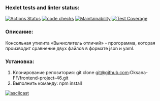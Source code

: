 ### Hexlet tests and linter status:
[![Actions Status](https://github.com/Oksana-FF/frontend-project-46/workflows/hexlet-check/badge.svg)](https://github.com/Oksana-FF/frontend-project-46/actions)
[![code checks](https://github.com/Oksana-FF/frontend-project-46/actions/workflows/jest-test.yml/badge.svg)](https://github.com/Oksana-FF/frontend-project-46/actions/workflows/jest-test.yml)
[![Maintainability](https://api.codeclimate.com/v1/badges/2d71a94f722e1df80a9a/maintainability)](https://codeclimate.com/github/Oksana-FF/frontend-project-46/maintainability)
[![Test Coverage](https://api.codeclimate.com/v1/badges/2d71a94f722e1df80a9a/test_coverage)](https://codeclimate.com/github/Oksana-FF/frontend-project-46/test_coverage)

### Описание:
Консольная утилита «Вычислитель отличий» - прогорамма, которая производит сравнение двух файлов в формате json и yaml.

### Установка:
1. Клонирование репозитория: git clone git@github.com:Oksana-FF/frontend-project-46.git
2. Выполнить команду: npm install

[![asciicast](https://asciinema.org/a/603700.svg)](https://asciinema.org/a/603700)